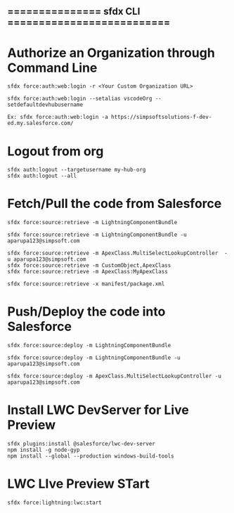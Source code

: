 ## =============== sfdx CLI ==========================

# Authorize an Organization through Command Line
```
sfdx force:auth:web:login -r <Your Custom Organization URL>

sfdx force:auth:web:login --setalias vscodeOrg --setdefaultdevhubusername

Ex: sfdx force:auth:web:login -a https://simpsoftsolutions-f-dev-ed.my.salesforce.com/
```

# Logout from org
```
sfdx auth:logout --targetusername my-hub-org
sfdx auth:logout --all
```

# Fetch/Pull the code from Salesforce
```
sfdx force:source:retrieve -m LightningComponentBundle

sfdx force:source:retrieve -m LightningComponentBundle -u aparupa123@simpsoft.com

sfdx force:source:retrieve -m ApexClass.MultiSelectLookupController  -u aparupa123@simpsoft.com
sfdx force:source:retrieve -m CustomObject,ApexClass
sfdx force:source:retrieve -m ApexClass:MyApexClass

sfdx force:source:retrieve -x manifest/package.xml
```

# Push/Deploy the code into Salesforce
```
sfdx force:source:deploy -m LightningComponentBundle

sfdx force:source:deploy -m LightningComponentBundle -u aparupa123@simpsoft.com

sfdx force:source:deploy -m ApexClass.MultiSelectLookupController -u aparupa123@simpsoft.com
```

# Install LWC DevServer for Live Preview
```
sfdx plugins:install @salesforce/lwc-dev-server
npm install -g node-gyp
npm install --global --production windows-build-tools
```

# LWC LIve Preview STart
```
sfdx force:lightning:lwc:start
```
